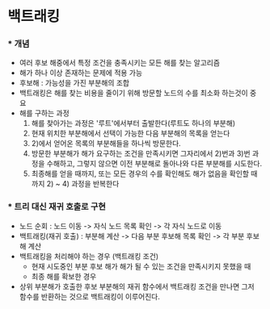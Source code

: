 #  백트래킹
### * 개념
- 여러 후보 해중에서 특정 조건을 충족시키는 모든 해를 찾는 알고리즘
- 해가 하나 이상 존재하는 문제에 적용 가능
- 후보해 : 가능성을 가진 부분해의 조합
- 백트래킹은 해를 찾는 비용을 줄이기 위해 방문할 노드의 수를 최소화 하는것이 중요
- 해를 구하는 과정
  1) 해를 찾아가는 과정은 '루트'에서부터 출발한다(루트도 하나의 부분해)
  2) 현재 위치한 부분해에서 선택이 가능한 다음 부분해의 목록을 얻는다
  3) 2)에서 얻어온 목록의 부분해들을 하나씩 방문한다.
  4) 방문한 부분해가 해가 요구하는 조건을 만족시키면 그자리에서 2)번과 3)번 과정을 수해하고, 그렇지 않으면 이전 부분해로 돌아나와 다른 부분해를 시도한다.
  5) 최종해를 얻을 때까지, 또는 모든 경우의 수를 확인해도 해가 없음을 확인할 때까지 2) ~ 4) 과정을 반복한다

### * 트리 대신 재귀 호출로 구현
- 노드 순회 : 노드 이동 -> 자식 노드 목록 확인 -> 각 자식 노드로 이동
- 백트래킹(재귀 호출) : 부분해 계산 -> 다음 부분 후보해 목록 확인 -> 각 부분 후보해 계산
- 백트래킹을 처리해야 하는 경우 (백트래킹 조건)
  * 현재 시도중인 부분 후보 해가 해가 될 수 있는 조건을 만족시키지 못했을 때
  * 최종 해를 확보한 경우
- 상위 부분해가 호출한 후보 부분해의 재귀 함수에서 백트래킹 조건을 만나면 그저 함수를 반환하는 것으로 백트래킹이 이루어진다.
